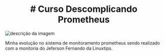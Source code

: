 <h1 align="center">  # Curso Descomplicando Prometheus </h1>

![descrição da imagem](![image](https://user-images.githubusercontent.com/13388615/190254632-0c248697-7f89-43b4-a2d3-c8f71a280d6d.png))


Minha evolução no sistema de monitoramento prometheus sendo realizado com a 
monitoria do Jeferson Fernando da Linuxtips.

